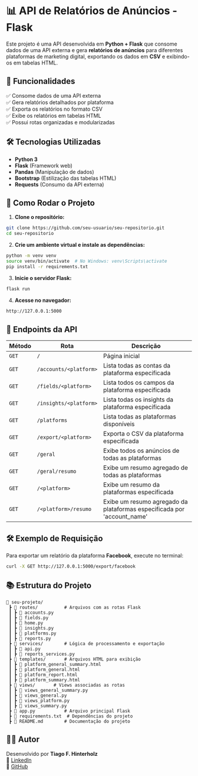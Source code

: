 # 📊 API de Relatórios de Anúncios - Flask

Este projeto é uma API desenvolvida em **Python + Flask** que consome dados de uma API externa e gera **relatórios de anúncios** para diferentes plataformas de marketing digital, exportando os dados em **CSV** e exibindo-os em tabelas HTML.

## 🚀 Funcionalidades

✅ Consome dados de uma API externa  
✅ Gera relatórios detalhados por plataforma  
✅ Exporta os relatórios no formato CSV  
✅ Exibe os relatórios em tabelas HTML  
✅ Possui rotas organizadas e modularizadas

## 🛠 Tecnologias Utilizadas

- **Python 3**
- **Flask** (Framework web)
- **Pandas** (Manipulação de dados)
- **Bootstrap** (Estilização das tabelas HTML)
- **Requests** (Consumo da API externa)

## 🔧 Como Rodar o Projeto

1. **Clone o repositório:**
```bash
git clone https://github.com/seu-usuario/seu-repositorio.git
cd seu-repositorio
```

2. **Crie um ambiente virtual e instale as dependências:**
```bash
python -m venv venv
source venv/bin/activate  # No Windows: venv\Scripts\activate
pip install -r requirements.txt
```

3. **Inicie o servidor Flask:**
```bash
flask run
```

4. **Acesse no navegador:**
```bash
http://127.0.0.1:5000
```

## 📰 Endpoints da API

| Método | Rota                   | Descrição |
|--------|-------------------------|-----------|
| `GET`  | `/`                     | Página inicial |
| `GET`  | `/accounts/<platform>`  | Lista todas as contas da plataforma especificada |
| `GET`  | `/fields/<platform>`    | Lista todos os campos da plataforma especificada |
| `GET`  | `/insights/<platform>`  | Lista todas os insights da plataforma especificada |
| `GET`  | `/platforms`            | Lista todas as plataformas disponíveis |
| `GET`  | `/export/<platform>`    | Exporta o CSV da plataforma especificada |
| `GET`  | `/geral`                | Exibe todos os anúncios de todas as plataformas |
| `GET`  | `/geral/resumo`         | Exibe um resumo agregado de todas as plataformas |
| `GET`  | `/<platform>`           | Exibe um resumo da plataformas especificada |
| `GET`  | `/<platform>/resumo`    | Exibe um resumo agregado da plataformas especificada por 'account_name' |


## 🛠 Exemplo de Requisição

Para exportar um relatório da plataforma **Facebook**, execute no terminal:

```bash
curl -X GET http://127.0.0.1:5000/export/facebook
```

## 📚 Estrutura do Projeto

```
📆 seu-projeto/
 ┣ 📂 routes/          # Arquivos com as rotas Flask
 ┃ ┣ 📄 accounts.py
 ┃ ┣ 📄 fields.py
 ┃ ┣ 📄 home.py
 ┃ ┣ 📄 insights.py
 ┃ ┣ 📄 platforms.py
 ┃ ┣ 📄 reports.py
 ┣ 📂 services/        # Lógica de processamento e exportação
 ┃ ┣ 📄 api.py
 ┃ ┣ 📄 reports_services.py
 ┣ 📂 templates/       # Arquivos HTML para exibição
 ┃ ┣ 📄 platform_general_summary.html
 ┃ ┣ 📄 platform_general.html
 ┃ ┣ 📄 platform_report.html
 ┃ ┣ 📄 platform_summary.html
 ┣ 📂 views/       # Views associadas as rotas
 ┃ ┣ 📄 views_general_summary.py
 ┃ ┣ 📄 views_general.py
 ┃ ┣ 📄 views_platform.py
 ┃ ┣ 📄 views_summary.py
 ┣ 📄 app.py           # Arquivo principal Flask
 ┣ 📄 requirements.txt  # Dependências do projeto
 ┣ 📄 README.md        # Documentação do projeto
```

## 👨‍💻 Autor

Desenvolvido por **Tiago F. Hinterholz**  
🔗 [LinkedIn](https://www.linkedin.com/in/tiago-hinterholz)  
🔗 [GitHub](https://github.com/tiagohinterholz)  

